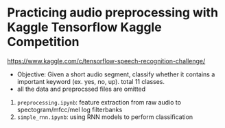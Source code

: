 # Practicing audio preprocessing with Kaggle Tensorflow Kaggle Competition                                                                                                                             
   
https://www.kaggle.com/c/tensorflow-speech-recognition-challenge/

- Objective: Given a short audio segment, classify whether it contains a important keyword (ex. yes, no, up). total 11 classes.
- all the data and preprocssed files are omitted
   
1. `preprocessing.ipynb`: feature extraction from raw audio to spectogram/mfcc/mel log filterbanks
2. `simple_rnn.ipynb`: using RNN models to perform classification

